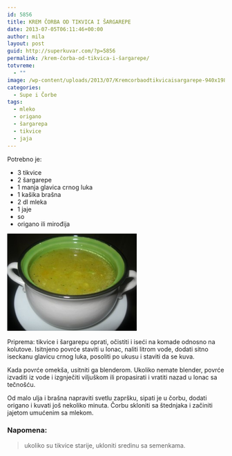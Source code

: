 ```yaml
---
id: 5856
title: KREM ČORBA OD TIKVICA I ŠARGAREPE
date: 2013-07-05T06:11:46+00:00
author: mila
layout: post
guid: http://superkuvar.com/?p=5856
permalink: /krem-čorba-od-tikvica-i-šargarepe/
totvreme:
  - ""
image: /wp-content/uploads/2013/07/Kremcorbaodtikvicaisargarepe-940x198.jpg
categories:
  - Supe i Čorbe
tags:
  - mleko
  - origano
  - šargarepa
  - tikvice
  - jaja
---
```

Potrebno je:

  * 3 tikvice
  * 2 šargarepe
  * 1 manja glavica crnog luka
  * 1 kašika brašna
  * 2 dl mleka
  * 1 jaje
  * so
  * origano ili mirođija

<img class="alignnone size-medium wp-image-5857" src="/wp-content/uploads/2013/07/Kremcorbaodtikvicaisargarepe-300x225.jpg" alt="Kremcorbaodtikvicaisargarepe" width="300" height="225" /> 

Priprema: tikvice i šargarepu oprati, očistiti i iseći na komade odnosno na kolutove. Isitnjeno povrće staviti u lonac, naliti litrom vode, dodati sitno iseckanu glavicu crnog luka, posoliti po ukusu i staviti da se kuva.

Kada povrće omekša, usitniti ga blenderom. Ukoliko nemate blender, povrće izvaditi iz vode i izgnječiti viljuškom ili propasirati i vratiti nazad u lonac sa tečnošću.

Od malo ulja i brašna napraviti svetlu zapršku, sipati je u čorbu, dodati origano i kuvati još nekoliko minuta. Čorbu skloniti sa štednjaka i začiniti jajetom umućenim sa mlekom.

### Napomena:
> ukoliko su tikvice starije, ukloniti sredinu sa semenkama.